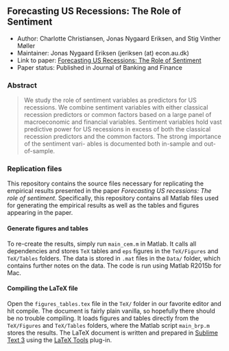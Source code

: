 ## Forecasting US Recessions: The Role of Sentiment

* Author: Charlotte Christiansen, Jonas Nygaard Eriksen, and Stig Vinther Møller
* Maintainer: Jonas Nygaard Eriksen (jeriksen (at) econ.au.dk)
* Link to paper: [Forecasting US Recessions: The Role of Sentiment](http://dx.doi.org/10.1016/j.jbankfin.2014.06.017)
* Paper status: Published in Journal of Banking and Finance

### Abstract
> We study the role of sentiment variables as predictors for US recessions. We combine sentiment variables with either classical recession predictors or common factors based on a large panel of macroeconomic and financial variables. Sentiment variables hold vast predictive power for US recessions in excess of both the classical recession predictors and the common factors. The strong importance of the sentiment vari- ables is documented both in-sample and out-of-sample.

### Replication files
This repository contains the source files necessary for replicating the empirical results presented in the paper *_Forecasting US recessions: The role of sentiment_*. Specifically, this repository contains all Matlab files used for generating the empirical results as well as the tables and figures appearing in the paper. 

#### Generate figures and tables
To re-create the results, simply run `main_cem.m` in Matlab. It calls all dependencies and stores `TeX` tables and `eps` figures in the `TeX/Figures` and `TeX/Tables` folders. The data is stored in `.mat` files in the `Data/` folder, which contains further notes on the data. The code is run using Matlab R2015b for Mac. 

#### Compiling the LaTeX file
Open the `figures_tables.tex` file in the `TeX/` folder in our favorite editor and hit compile. The document is fairly plain vanilla, so hopefully there should be no trouble compiling. It loads figures and tables directly from the `TeX/Figures` and `TeX/Tables` folders, where the Matlab script `main_brp.m` stores the results. The LaTeX document is written and prepared in [Sublime Text 3](http://www.sublimetext.com/3) using the [LaTeX Tools](https://github.com/SublimeText/LaTeXTools) plug-in. 
